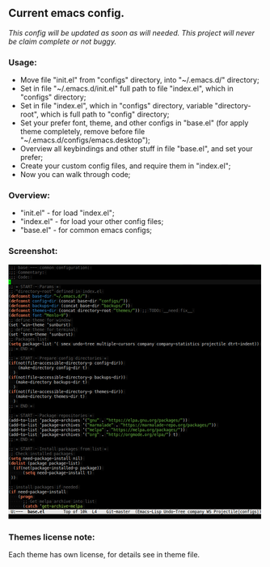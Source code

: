 ## Current emacs config.

*This config will be updated as soon as will needed.*
*This project will never be claim complete or not buggy.*

### Usage:
* Move file "init.el" from "configs" directory, into "~/.emacs.d/" directory;
* Set in file "~/.emacs.d/init.el" full path to file "index.el", which in "configs" directory;
* Set in file "index.el", which in "configs" directory, variable "directory-root", which is full path to "config" directory;
* Set your prefer font, theme, and other configs in "base.el" (for apply theme completely, remove before file "~/.emacs.d/configs/emacs.desktop");
* Overview all keybindings and other stuff in file "base.el", and set your prefer;
* Create your custom config files, and require them in "index.el";
* Now you can walk through code;

### Overview:

* "init.el" - for load "index.el";
* "index.el" - for load your other config files;
* "base.el" - for common emacs configs;

### Screenshot:
![Image of editor](https://raw.githubusercontent.com/sashlex/emacs-config/master/img/screenshot.png)

### Themes license note:
Each theme has own license, for details see in theme file.